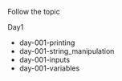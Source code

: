 Follow the topic <br>

Day1<br>
- day-001-printing
- day-001-string_manipulation
- day-001-inputs
- day-001-variables
